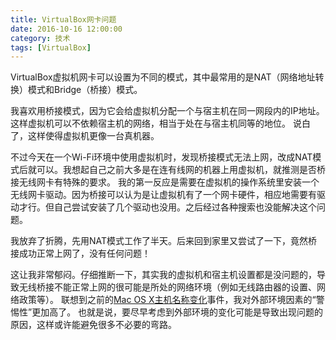 ```yaml
---
title: VirtualBox网卡问题
date: 2016-10-16 12:00:00
category: 技术
tags: [VirtualBox]
---
```


VirtualBox虚拟机网卡可以设置为不同的模式，其中最常用的是NAT（网络地址转换）模式和Bridge（桥接）模式。

<!--more-->

我喜欢用桥接模式，因为它会给虚拟机分配一个与宿主机在同一网段内的IP地址。这样虚拟机可以不依赖宿主机的网络，相当于处在与宿主机同等的地位。
说白了，这样使得虚拟机更像一台真机器。

不过今天在一个Wi-Fi环境中使用虚拟机时，发现桥接模式无法上网，改成NAT模式后就可以。我想起自己之前大多是在连有线网的机器上用虚拟机，就推测是否桥接无线网卡有特殊的要求。
我的第一反应是需要在虚拟机的操作系统里安装一个无线网卡驱动。因为桥接可以认为是让虚拟机有了一个网卡硬件，相应地需要有驱动才行。但自己尝试安装了几个驱动也没用。之后经过各种搜索也没能解决这个问题。

我放弃了折腾，先用NAT模式工作了半天。后来回到家里又尝试了一下，竟然桥接成功正常上网了，没有任何问题！

这让我非常郁闷。仔细推断一下，其实我的虚拟机和宿主机设置都是没问题的，导致无线桥接不能正常上网的很可能是所处的网络环境（例如无线路由器的设置、网络政策等）。
联想到之前的[Mac OS X主机名称变化](/posts/mac-os-x-hostname-change)事件，我对外部环境因素的“警惕性”更加高了。
也就是说，要尽早考虑到外部环境的变化可能是导致出现问题的原因，这样或许能避免很多不必要的弯路。